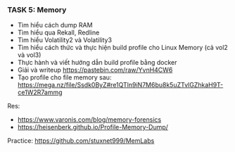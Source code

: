 ### TASK 5: Memory

- Tìm hiểu cách dump RAM
- Tìm hiểu qua Rekall, Redline
- Tìm hiểu Volatility2 và Volatility3
- Tìm hiểu cách thức và thực hiện build profile cho Linux Memory (cả vol2 và vol3)
- Thực hành và viết hướng dẫn build profile bằng docker
- Giải và writeup https://pastebin.com/raw/YvnH4CW6
- Tạo profile cho file memory sau: https://mega.nz/file/Ssdk0ByZ#re1QTln9iN7M6bu8k5uZTvlGZhkaH9T-ce1W2R7ammg

Res:
- https://www.varonis.com/blog/memory-forensics
- https://heisenberk.github.io/Profile-Memory-Dump/

Practice: https://github.com/stuxnet999/MemLabs
